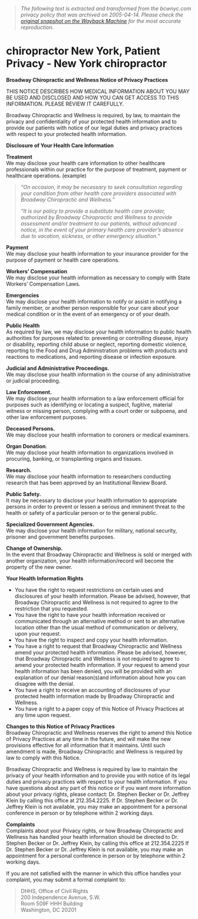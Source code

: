 > *The following text is extracted and transformed from the bcwnyc.com privacy policy that was archived on 2005-04-14. Please check the [original snapshot on the Wayback Machine](https://web.archive.org/web/20050414014223id_/http%3A//www.bcwnyc.com/privacy_policy.php) for the most accurate reproduction.*

# chiropractor New York, Patient Privacy - New York chiropractor

**Broadway Chiropractic and Wellness Notice of Privacy Practices**

THIS NOTICE DESCRIBES HOW MEDICAL INFORMATION ABOUT YOU MAY BE USED AND DISCLOSED AND HOW YOU CAN GET ACCESS TO THIS INFORMATION. PLEASE REVIEW IT CAREFULLY.

Broadway Chiropractic and Wellness is required, by law, to maintain the privacy and confidentiality of your protected health information and to provide our patients with notice of our legal duties and privacy practices with respect to your protected health information. 

**Disclosure of Your Health Care Information**

**Treatment**  
We may disclose your health care information to other healthcare professionals within our practice for the purpose of treatment, payment or healthcare operations. (example)

> _“On occasion, it may be necessary to seek consultation regarding your condition from other health care providers associated with Broadway Chiropractic and Wellness.”_
> 
> _“It is our policy to provide a substitute health care provider, authorized by Broadway Chiropractic and Wellness to provide assessment and/or treatment to our patients, without advanced notice, in the event of your primary health care provider’s absence due to vacation, sickness, or other emergency situation.”_

**Payment**  
We may disclose your health information to your insurance provider for the purpose of payment or health care operations. 

**Workers’ Compensation**  
We may disclose your health information as necessary to comply with State Workers’ Compensation Laws.

**Emergencies**  
We may disclose your health information to notify or assist in notifying a family member, or another person responsible for your care about your medical condition or in the event of an emergency or of your death.

**Public Health**  
As required by law, we may disclose your health information to public health authorities for purposes related to: preventing or controlling disease, injury or disability, reporting child abuse or neglect, reporting domestic violence, reporting to the Food and Drug Administration problems with products and reactions to medications, and reporting disease or infection exposure.

**Judicial and Administrative Proceedings.**  
We may disclose your health information in the course of any administrative or judicial proceeding.

**Law Enforcement.**  
We may disclose your health information to a law enforcement official for purposes such as identifying or locating a suspect, fugitive, material witness or missing person, complying with a court order or subpoena, and other law enforcement purposes.

**Deceased Persons.**  
We may disclose your health information to coroners or medical examiners.

**Organ Donation**.   
We may disclose your health information to organizations involved in procuring, banking, or transplanting organs and tissues.

**Research.**  
We may disclose your health information to researchers conducting research that has been approved by an Institutional Review Board.

**Public Safety.**  
It may be necessary to disclose your health information to appropriate persons in order to prevent or lessen a serious and imminent threat to the health or safety of a particular person or to the general public.

**Specialized Government Agencies.**  
We may disclose your health information for military, national security, prisoner and government benefits purposes. 

**Change of Ownership.**  
In the event that Broadway Chiropractic and Wellness is sold or merged with another organization, your health information/record will become the property of the new owner.

**Your Health Information Rights**

  * You have the right to request restrictions on certain uses and disclosures of your health information. Please be advised, however, that Broadway Chiropractic and Wellness is not required to agree to the restriction that you requested.
  * You have the right to have your health information received or communicated through an alternative method or sent to an alternative location other than the usual method of communication or delivery, upon your request.
  * You have the right to inspect and copy your health information.
  * You have a right to request that Broadway Chiropractic and Wellness amend your protected health information. Please be advised, however, that Broadway Chiropractic and Wellness is not required to agree to amend your protected health information. If your request to amend your health information has been denied, you will be provided with an explanation of our denial reason(s)and information about how you can disagree with the denial.
  * You have a right to receive an accounting of disclosures of your protected health information made by Broadway Chiropractic and Wellness.
  * You have a right to a paper copy of this Notice of Privacy Practices at any time upon request.



**Changes to this Notice of Privacy Practices**  
Broadway Chiropractic and Wellness reserves the right to amend this Notice of Privacy Practices at any time in the future, and will make the new provisions effective for all information that it maintains. Until such amendment is made, Broadway Chiropractic and Wellness is required by law to comply with this Notice. 

Broadway Chiropractic and Wellness is required by law to maintain the privacy of your health information and to provide you with notice of its legal duties and privacy practices with respect to your health information. If you have questions about any part of this notice or if you want more information about your privacy rights, please contact: Dr. Stephen Becker or Dr. Jeffrey Klein by calling this office at 212.354.2225. If Dr. Stephen Becker or Dr. Jeffrey Klein is not available, you may make an appointment for a personal conference in person or by telephone within 2 working days. 

**Complaints**  
Complaints about your Privacy rights, or how Broadway Chiropractic and Wellness has handled your health information should be directed to Dr. Stephen Becker or Dr. Jeffrey Klein, by calling this office at 212.354.2225 If Dr. Stephen Becker or Dr. Jeffrey Klein is not available, you may make an appointment for a personal conference in person or by telephone within 2 working days. 

If you are not satisfied with the manner in which this office handles your complaint, you may submit a formal complaint to:

> DHHS, Office of Civil Rights  
>  200 Independence Avenue, S.W.  
>  Room 509F HHH Building  
>  Washington, DC 20201
